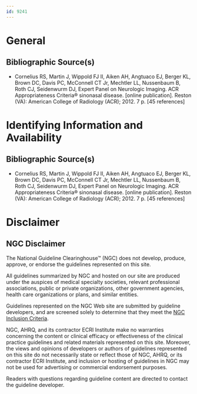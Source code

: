 ```yaml
---
id: 9241
---
```


# General

## Bibliographic Source(s)

- Cornelius RS, Martin J, Wippold FJ II, Aiken AH, Angtuaco EJ, Berger KL, Brown DC, Davis PC, McConnell CT Jr, Mechtler LL, Nussenbaum B, Roth CJ, Seidenwurm DJ, Expert Panel on Neurologic Imaging. ACR Appropriateness Criteria® sinonasal disease. [online publication]. Reston (VA): American College of Radiology (ACR); 2012. 7 p. [45 references]

# Identifying Information and Availability

## Bibliographic Source(s)

- Cornelius RS, Martin J, Wippold FJ II, Aiken AH, Angtuaco EJ, Berger KL, Brown DC, Davis PC, McConnell CT Jr, Mechtler LL, Nussenbaum B, Roth CJ, Seidenwurm DJ, Expert Panel on Neurologic Imaging. ACR Appropriateness Criteria® sinonasal disease. [online publication]. Reston (VA): American College of Radiology (ACR); 2012. 7 p. [45 references]

# Disclaimer

## NGC Disclaimer

The National Guideline Clearinghouse™ (NGC) does not develop, produce, approve, or endorse the guidelines represented on this site.

All guidelines summarized by NGC and hosted on our site are produced under the auspices of medical specialty societies, relevant professional associations, public or private organizations, other government agencies, health care organizations or plans, and similar entities.

Guidelines represented on the NGC Web site are submitted by guideline developers, and are screened solely to determine that they meet the [NGC Inclusion Criteria](/help-and-about/summaries/inclusion-criteria).

NGC, AHRQ, and its contractor ECRI Institute make no warranties concerning the content or clinical efficacy or effectiveness of the clinical practice guidelines and related materials represented on this site. Moreover, the views and opinions of developers or authors of guidelines represented on this site do not necessarily state or reflect those of NGC, AHRQ, or its contractor ECRI Institute, and inclusion or hosting of guidelines in NGC may not be used for advertising or commercial endorsement purposes.

Readers with questions regarding guideline content are directed to contact the guideline developer.

